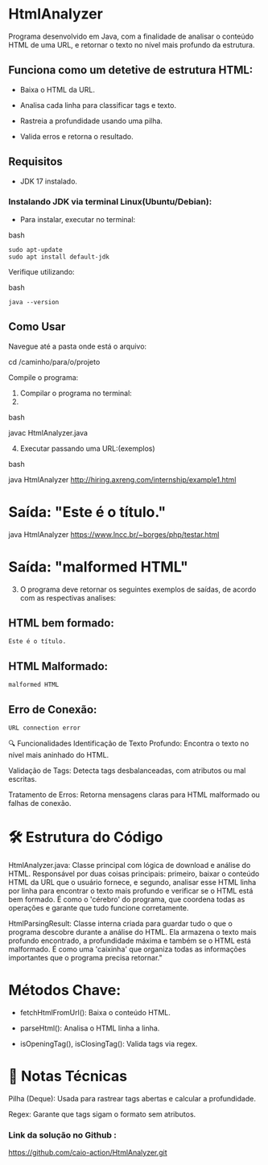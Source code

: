 # HtmlAnalyzer

Programa desenvolvido em Java, com a finalidade de analisar o conteúdo HTML de uma URL, e retornar o texto no nível mais profundo da estrutura.

## Funciona como um detetive de estrutura HTML:

- Baixa o HTML da URL.

- Analisa cada linha para classificar tags e texto.

- Rastreia a profundidade usando uma pilha.

- Valida erros e retorna o resultado.


## Requisitos

- JDK 17 instalado.

### Instalando JDK via terminal Linux(Ubuntu/Debian):
- Para instalar, executar no terminal:

bash

    sudo apt-update
    sudo apt install default-jdk

Verifique utilizando: 

bash

    java --version


## Como Usar

Navegue até a pasta onde está o arquivo:

cd /caminho/para/o/projeto

Compile o programa:
1. Compilar o programa no terminal:
2. 
bash

   javac HtmlAnalyzer.java

4. Executar passando uma URL:(exemplos)

bash

   java HtmlAnalyzer http://hiring.axreng.com/internship/example1.html
# Saída: "Este é o título."

java HtmlAnalyzer https://www.lncc.br/~borges/php/testar.html
# Saída: "malformed HTML"

3. O programa deve retornar os seguintes exemplos de saídas, de acordo com as respectivas analises:

## HTML bem formado:
    Este é o título.

## HTML Malformado:
    malformed HTML

## Erro de Conexão:
    URL connection error

🔍 Funcionalidades
Identificação de Texto Profundo: Encontra o texto no nível mais aninhado do HTML.

Validação de Tags: Detecta tags desbalanceadas, com atributos ou mal escritas.

Tratamento de Erros: Retorna mensagens claras para HTML malformado ou falhas de conexão.

# 🛠️ Estrutura do Código
HtmlAnalyzer.java: Classe principal com lógica de download e análise do HTML.
Responsável por duas coisas principais: primeiro, baixar o conteúdo HTML da URL que o usuário fornece, e segundo, analisar esse HTML linha por linha para encontrar o texto mais profundo e verificar se o HTML está bem formado. É como o 'cérebro' do programa, que coordena todas as operações e garante que tudo funcione corretamente.

HtmlParsingResult: Classe interna criada para guardar tudo o que o programa descobre durante a análise do HTML. Ela armazena o texto mais profundo encontrado, a profundidade máxima e também se o HTML está malformado. É como uma 'caixinha' que organiza todas as informações importantes que o programa precisa retornar."

# Métodos Chave:

- fetchHtmlFromUrl(): Baixa o conteúdo HTML.

- parseHtml(): Analisa o HTML linha a linha.

- isOpeningTag(), isClosingTag(): Valida tags via regex.

# 📝 Notas Técnicas
Pilha (Deque): Usada para rastrear tags abertas e calcular a profundidade.

Regex: Garante que tags sigam o formato <tag> sem atributos.


### Link da solução no Github : 
https://github.com/caio-action/HtmlAnalyzer.git
